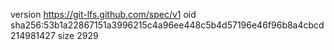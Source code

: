 version https://git-lfs.github.com/spec/v1
oid sha256:53b1a22867151a3996215c4a96ee448c5b4d57196e46f96b8a4cbcd214981427
size 2929
